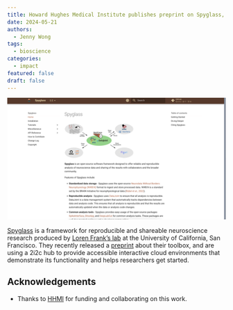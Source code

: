```yaml
---
title: Howard Hughes Medical Institute publishes preprint on Spyglass, a framework for reproducible and shareable neuroscience research
date: 2024-05-21
authors:
  - Jenny Wong
tags:
  - bioscience
categories:
  - impact
featured: false
draft: false
---
```


![Spyglass landing page](featured.png "[Spyglass](https://github.com/LorenFrankLab/spyglass) landing page")

[Spyglass](https://github.com/LorenFrankLab/spyglass) is a framework for reproducible and shareable neuroscience research produced by [Loren Frank’s lab](https://github.com/LorenFrankLab) at the University of California, San Francisco. They recently released a [preprint](https://www.biorxiv.org/content/10.1101/2024.01.25.577295v4.full.pdf+html) about their toolbox, and are using a 2i2c hub to provide accessible interactive cloud environments that demonstrate its functionality and helps researchers get started.

## Acknowledgements

- Thanks to [HHMI](../../../collaborators/hhmi/) for funding and collaborating on this work.
